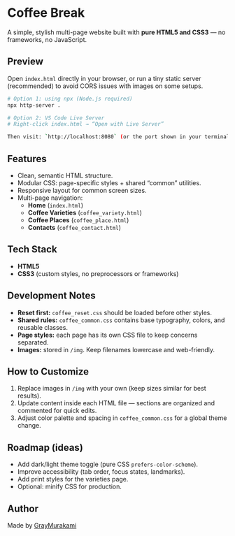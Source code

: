 # Coffee Break

A simple, stylish multi-page website built with **pure HTML5 and CSS3** — no frameworks, no JavaScript.

## Preview

Open `index.html` directly in your browser, or run a tiny static server (recommended) to avoid CORS issues with images on some setups.

```bash
# Option 1: using npx (Node.js required)
npx http-server .

# Option 2: VS Code Live Server
# Right-click index.html → “Open with Live Server”

Then visit: `http://localhost:8080` (or the port shown in your terminal).
```

## Features

- Clean, semantic HTML structure.
- Modular CSS: page-specific styles + shared “common” utilities.
- Responsive layout for common screen sizes.
- Multi-page navigation:
  - **Home** (`index.html`)
  - **Coffee Varieties** (`coffee_variety.html`)
  - **Coffee Places** (`coffee_place.html`)
  - **Contacts** (`coffee_contact.html`)

## Tech Stack

- **HTML5**
- **CSS3** (custom styles, no preprocessors or frameworks)

## Development Notes

- **Reset first:** `coffee_reset.css` should be loaded before other styles.
- **Shared rules:** `coffee_common.css` contains base typography, colors, and reusable classes.
- **Page styles:** each page has its own CSS file to keep concerns separated.
- **Images:** stored in `/img`. Keep filenames lowercase and web-friendly.

## How to Customize

1. Replace images in `/img` with your own (keep sizes similar for best results).
2. Update content inside each HTML file — sections are organized and commented for quick edits.
3. Adjust color palette and spacing in `coffee_common.css` for a global theme change.

## Roadmap (ideas)

- Add dark/light theme toggle (pure CSS `prefers-color-scheme`).
- Improve accessibility (tab order, focus states, landmarks).
- Add print styles for the varieties page.
- Optional: minify CSS for production.

## Author

Made by [GrayMurakami](https://github.com/GrayMurakami)
